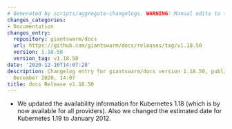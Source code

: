 ```yaml
---
# Generated by scripts/aggregate-changelogs. WARNING: Manual edits to this files will be overwritten.
changes_categories:
- Documentation
changes_entry:
  repository: giantswarm/docs
  url: https://github.com/giantswarm/docs/releases/tag/v1.18.50
  version: 1.18.50
  version_tag: v1.18.50
date: '2020-12-10T14:07:28'
description: Changelog entry for giantswarm/docs version 1.18.50, published on 10
  December 2020, 14:07
title: docs Release v1.18.50
---
```


- We updated the availability information for Kubernetes 1.18 (which is by now available for all providers). Also we changed the estimated date for Kubernetes 1.19 to January 2012.
